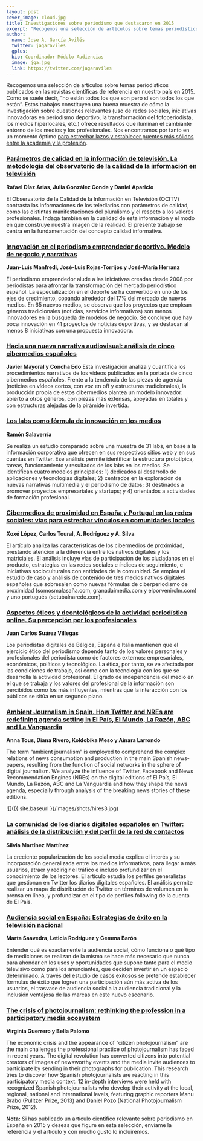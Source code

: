 ```yaml
---
layout: post
cover_image: cloud.jpg
title: Investigaciones sobre periodismo que destacaron en 2015
excerpt: "Recogemos una selección de artículos sobre temas periodísticos publicados en las revistas científicas de referencia en nuestro país en 2015. Como se suele decir, “no están todos los que son pero sí son todos los que están”. Estos trabajos constituyen una buena muestra de cómo la investigación sobre cuestiones relevantes (uso de redes sociales, iniciativas innovadoras en periodismo deportivo, la transformación del fotoperiodista, los medios hiperlocales, etc.) ofrece resultados que iluminan el cambiante entorno de los medios y los profesionales. Nos encontramos por tanto en un momento óptimo [para estrechar lazos y establecer puentes más sólidos entre la academia y la profesión."
author:
  name: Jose A. García Avilés
  twitter: jagaraviles
  gplus:  
  bio: Coordinador Módulo Audiencias
  image: jga.jpg
  link: https://twitter.com/jagaraviles
---
```

Recogemos una selección de artículos sobre temas periodísticos publicados en las revistas científicas de referencia en nuestro país en 2015. Como se suele decir, “no están todos los que son pero sí son todos los que están”. Estos trabajos constituyen una buena muestra de cómo la investigación sobre cuestiones relevantes (uso de redes sociales, iniciativas innovadoras en periodismo deportivo, la transformación del fotoperiodista, los medios hiperlocales, etc.) ofrece resultados que iluminan el cambiante entorno de los medios y los profesionales. Nos encontramos por tanto en un momento óptimo [para estrechar lazos y establecer puentes más sólidos entre la academia y la profesión](http://www.miquelpellicer.info/2015/03/nuevos-puentes-entre-periodistas-y-universidad-una-colaboracion-necesaria/).

### [Parámetros de calidad en la información de televisión. La metodología del observatorio de la calidad de la información en televisión](http://ambitoscomunicacion.com/2015/parametros-de-calidad-en-la-informacion-de-television-la-metodologia-del-observatorio-de-la-calidad-de-la-informacion-en-television/)

**Rafael Díaz Arias, Julia González Conde y Daniel Aparicio**

El Observatorio de la Calidad de la Información en Televisión (OCITV) contrasta las informaciones de los telediarios con parámetros de calidad, como las distintas manifestaciones del pluralismo y el respeto a los valores profesionales. Indaga también en la cualidad de esta información y el modo en que construye nuestra imagen de la realidad. El presente trabajo se centra en la fundamentación del concepto calidad informativa.

### [Innovación en el periodismo emprendedor deportivo. Modelo de negocio y narrativas](http://www.elprofesionaldelainformacion.com/contenidos/2015/may/06.pdf)

**Juan-Luis Manfredi, José-Luis Rojas-Torrijos y José-María Herranz**

El periodismo emprendedor alude a las iniciativas creadas desde 2008 por periodistas para afrontar la transformación del mercado periodístico español. La especialización en el deporte se ha convertido en uno de los ejes de crecimiento, copando alrededor del 17% del mercado de nuevos medios. En 65 nuevos medios, se observa que los proyectos que emplean géneros tradicionales (noticias, servicios informativos) son menos innovadores en la búsqueda de modelos de negocio. Se concluye que hay poca innovación en 41 proyectos de noticias deportivas, y se destacan al menos 8 iniciativas con una propuesta innovadora.

### [Hacia una nueva narrativa audiovisual: análisis de cinco cibermedios españoles](http://www.unav.es/fcom/communication-society/es/resumen.php?art_id=527)

**Javier Mayoral y Concha Edo**
Esta investigación analiza y cuantifica los procedimientos narrativos de los vídeos publicados en la portada de cinco cibermedios españoles. Frente a la tendencia de las piezas de agencia (noticias en vídeos cortos, con voz en off y estructuras tradicionales), la producción propia de estos cibermedios plantea un modelo innovador: abierto a otros géneros, con piezas más extensas, apoyadas en totales y con estructuras alejadas de la pirámide invertida.


### [Los labs como fórmula de innovación en los medios](http://www.elprofesionaldelainformacion.com/contenidos/2015/jul/06.pdf)

**Ramón Salaverría**

Se realiza un estudio comparado sobre una muestra de 31 labs, en base a la información corporativa que ofrecen en sus respectivos sitios web y en sus cuentas en Twitter. Ese análisis permite identificar la estructura prototípica, tareas, funcionamiento y resultados de los labs en los medios. Se identifican cuatro modelos principales: 1) dedicados al desarrollo de aplicaciones y tecnologías digitales; 2) centrados en la exploración de nuevas narrativas multimedia y el periodismo de datos; 3) destinados a promover proyectos empresariales y startups; y 4) orientados a actividades de formación profesional.

### [Cibermedios de proximidad en España y Portugal en las redes sociales: vías para estrechar vínculos en comunidades locales](http://www.revistalatinacs.org/070/paper/1074/44es.html)

**Xoxé López, Carlos Toural, A. Rodríguez y A. Silva**

El artículo analiza las características de los cibermedios de proximidad, prestando atención a la diferencia entre los nativos digitales y los matriciales. El análisis incluye vías de participación de los ciudadanos en el producto, estrategias en las redes sociales e índices de seguimiento, e iniciativas socioculturales con entidades de la comunidad. Se emplea el estudio de caso y análisis de contenido de tres medios nativos digitales españoles que sobresalen como nuevas fórmulas de ciberperiodismo de proximidad (somosmalasaña.com, granadaimedia.com y elporvenirclm.com) y uno portugués (setubalnarede.com).

### [Aspectos éticos y deontológicos de la actividad periodística online. Su percepción por los profesionales](http://www.revistalatinacs.org/070/paper/1036us/06es.html)

**Juan Carlos Suárez Villegas**

Los periodistas digitales de Bélgica, España  e Italia mantienen que el ejercicio ético del periodismo depende tanto de los valores personales y profesionales del periodista como de factores externos: empresariales, económicos, políticos y tecnológico. La ética, por tanto, se ve afectada por las condiciones de trabajo, así como con la tecnología con los que se desarrolla la actividad profesional.  El grado de independencia del medio en el que se trabaja y los valores del profesional de la información son percibidos como los más influyentes, mientras que la interacción con los públicos se sitúa en un segundo plano.

### [Ambient Journalism in Spain. How Twitter and NREs are redefining agenda setting in El País, El Mundo, La Razón, ABC and La Vanguardia](http://www.tripodos.com/index.php/Facultat_Comunicacio_Blanquerna/article/view/241)

**Anna Tous, Diana Rivero, Koldobika Meso y Ainara Larrondo**

The term “ambient journalism” is employed to comprehend the complex relations of news consumption and production in the main Spanish news-papers, resulting from the function of social networks in the sphere of digital journalism. We analyze the influence of Twitter, Facebook and News Recommendation Engines (NREs) on the digital editions of El País, El Mundo, La Razón, ABC and La Vanguardia and how they shape the news agenda, especially through analysis of the breaking news stories of these editions.

![]({{ site.baseurl }}/images/shots/hires3.jpg)

### [La comunidad de los diarios digitales españoles en Twitter: análisis de la distribución y del perfil de la red de contactos](http://dialnet.unirioja.es/servlet/articulo?codigo=5166821)

**Silvia Martínez Martínez**

La creciente popularización de los social media explica el interés y su incorporación generalizada entre los medios informativos, para llegar a más usuarios, atraer y redirigir el tráfico e incluso profundizar en el conocimiento de los lectores. El artículo estudia los perfiles generalistas que gestionan en Twitter los diarios digitales españoles. El análisis permite realizar un mapa de distribución de Twitter en términos de volumen en la prensa en línea, y profundizar en el tipo de perfiles following de la cuenta de El País. 

### [Audiencia social en España: Estrategias de éxito en la televisión nacional](http://www.icono14.net/ojs/index.php/icono14/article/view/822)

**Marta Saavedra, Leticia Rodríguez y Gemma Barón**

Entender qué es exactamente la audiencia social, cómo funciona o qué tipo de mediciones se realizan de la misma se hace más necesario que nunca para ahondar en los usos y oportunidades que supone tanto para el medio televisivo como para los anunciantes, que deciden invertir en un espacio determinado. A través del estudio de casos exitosos se pretende establecer fórmulas de éxito que logren una participación aún más activa de los usuarios, el trasvase de audiencia social a la audiencia tradicional y la inclusión ventajosa de las marcas en este nuevo escenario.

### [The crisis of photojournalism: rethinking the profession in a participatory media ecosystem](http://www.unav.es/fcom/communication-society/en/resumen.php?art_id=546)

**Virginia Guerrero y Bella Palomo**

The economic crisis and the appearance of “citizen photojournalism” are the main challenges the professional practice of photojournalism has faced in recent years. The digital revolution has converted citizens into potential creators of images of newsworthy events and the media invite audiences to participate by sending in their photographs for publication. This research tries to discover how Spanish photojournalists are reacting in this participatory media context. 12 in-depth interviews were held with recognized Spanish photojournalists who develop their activity at the local, regional, national and international levels, featuring graphic reporters Manu Brabo (Pulitzer Prize, 2013) and Daniel Pozo (National Photojournalism Prize, 2012). 

**Nota:** Si has publicado un artículo científico relevante sobre periodismo en España en 2015 y deseas que figure en esta selección, envíame la referencia y el artículo  y con mucho gusto lo incluiremos.
